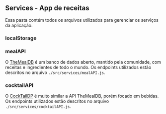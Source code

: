 ## Services - App de receitas

Essa pasta contém todos os arquivos utilizados para gerenciar os serviços da aplicação. 


### localStorage

### mealAPI

O [TheMealDB](https://www.themealdb.com/) é um banco de dados aberto, mantido pela comunidade, com receitas e ingredientes de todo o mundo. Os endpoints utilizados estão descritos no arquivo `./src/services/mealAPI.js`. 

### cocktailAPI

O [CockTailDP](https://www.thecocktaildb.com/) é muito similar a API TheMealDB, porém focado em bebidas. Os endpoints utilizados estão descritos no arquivo `./src/services/cocktailAPI.js`.
